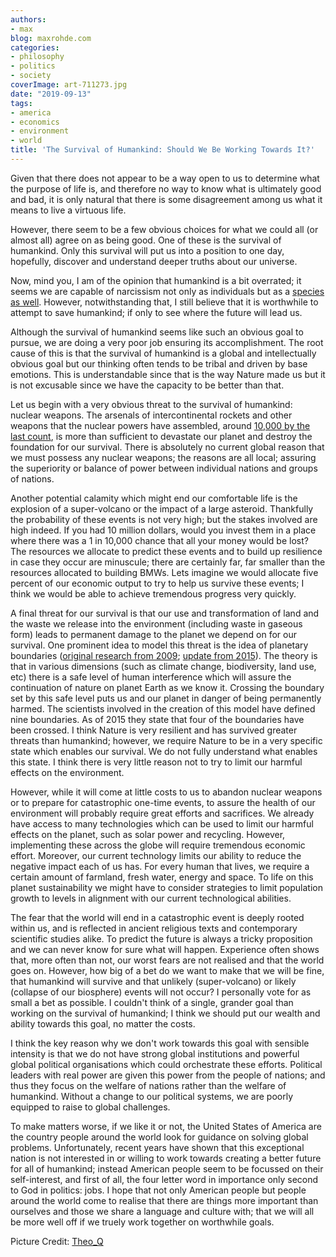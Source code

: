 ```yaml
---
authors:
- max
blog: maxrohde.com
categories:
- philosophy
- politics
- society
coverImage: art-711273.jpg
date: "2019-09-13"
tags:
- america
- economics
- environment
- world
title: 'The Survival of Humankind: Should We Be Working Towards It?'
---
```


Given that there does not appear to be a way open to us to determine what the purpose of life is, and therefore no way to know what is ultimately good and bad, it is only natural that there is some disagreement among us what it means to live a virtuous life.

However, there seem to be a few obvious choices for what we could all (or almost all) agree on as being good. One of these is the survival of humankind. Only this survival will put us into a position to one day, hopefully, discover and understand deeper truths about our universe.

Now, mind you, I am of the opinion that humankind is a bit overrated; it seems we are capable of narcissism not only as individuals but as a [species as well](https://en.wikipedia.org/wiki/Homo_Deus:_A_Brief_History_of_Tomorrow). However, notwithstanding that, I still believe that it is worthwhile to attempt to save humankind; if only to see where the future will lead us.

Although the survival of humankind seems like such an obvious goal to pursue, we are doing a very poor job ensuring its accomplishment. The root cause of this is that the survival of humankind is a global and intellectually obvious goal but our thinking often tends to be tribal and driven by base emotions. This is understandable since that is the way Nature made us but it is not excusable since we have the capacity to be better than that.

Let us begin with a very obvious threat to the survival of humankind: nuclear weapons. The arsenals of intercontinental rockets and other weapons that the nuclear powers have assembled, around [10,000 by the last count](https://thebulletin.org/nuclear-notebook-multimedia), is more than sufficient to devastate our planet and destroy the foundation for our survival. There is absolutely no current global reason that we must possess any nuclear weapons; the reasons are all local; assuring the superiority or balance of power between individual nations and groups of nations.

Another potential calamity which might end our comfortable life is the explosion of a super-volcano or the impact of a large asteroid. Thankfully the probability of these events is not very high; but the stakes involved are high indeed. If you had 10 million dollars, would you invest them in a place where there was a 1 in 10,000 chance that all your money would be lost? The resources we allocate to predict these events and to build up resilience in case they occur are minuscule; there are certainly far, far smaller than the resources allocated to building BMWs. Lets imagine we would allocate five percent of our economic output to try to help us survive these events; I think we would be able to achieve tremendous progress very quickly.

A final threat for our survival is that our use and transformation of land and the waste we release into the environment (including waste in gaseous form) leads to permanent damage to the planet we depend on for our survival. One prominent idea to model this threat is the idea of planetary boundaries ([original research from 2009](https://www.ecologyandsociety.org/vol14/iss2/art32/); [update from 2015](http://www.stockholmresilience.org/research/research-news/2015-01-15-planetary-boundaries---an-update.html)). The theory is that in various dimensions (such as climate change, biodiversity, land use, etc) there is a safe level of human interference which will assure the continuation of nature on planet Earth as we know it. Crossing the boundary set by this safe level puts us and our planet in danger of being permanently harmed. The scientists involved in the creation of this model have defined nine boundaries. As of 2015 they state that four of the boundaries have been crossed. I think Nature is very resilient and has survived greater threats than humankind; however, we require Nature to be in a very specific state which enables our survival. We do not fully understand what enables this state. I think there is very little reason not to try to limit our harmful effects on the environment.

However, while it will come at little costs to us to abandon nuclear weapons or to prepare for catastrophic one-time events, to assure the health of our environment will probably require great efforts and sacrifices. We already have access to many technologies which can be used to limit our harmful effects on the planet, such as solar power and recycling. However, implementing these across the globe will require tremendous economic effort. Moreover, our current technology limits our ability to reduce the negative impact each of us has. For every human that lives, we require a certain amount of farmland, fresh water, energy and space. To life on this planet sustainability we might have to consider strategies to limit population growth to levels in alignment with our current technological abilities.

The fear that the world will end in a catastrophic event is deeply rooted within us, and is reflected in ancient religious texts and contemporary scientific studies alike. To predict the future is always a tricky proposition and we can never know for sure what will happen. Experience often shows that, more often than not, our worst fears are not realised and that the world goes on. However, how big of a bet do we want to make that we will be fine, that humankind will survive and that unlikely (super-volcano) or likely (collapse of our biosphere) events will not occur? I personally vote for as small a bet as possible. I couldn't think of a single, grander goal than working on the survival of humankind; I think we should put our wealth and ability towards this goal, no matter the costs.

I think the key reason why we don't work towards this goal with sensible intensity is that we do not have strong global institutions and powerful global political organisations which could orchestrate these efforts. Political leaders with real power are given this power from the people of nations; and thus they focus on the welfare of nations rather than the welfare of humankind. Without a change to our political systems, we are poorly equipped to raise to global challenges.

To make matters worse, if we like it or not, the United States of America are the country people around the world look for guidance on solving global problems. Unfortunately, recent years have shown that this exceptional nation is not interested in or willing to work towards creating a better future for all of humankind; instead American people seem to be focussed on their self-interest, and first of all, the four letter word in importance only second to God in politics: jobs. I hope that not only American people but people around the world come to realise that there are things more important than ourselves and those we share a language and culture with; that we will all be more well off if we truely work together on worthwhile goals.

Picture Credit: [Theo_Q](https://pixabay.com/users/Theo_Q-601049/)
